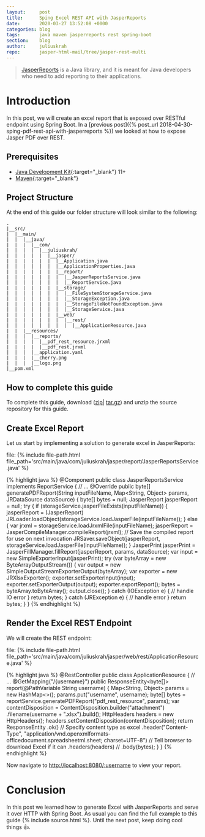 ```yaml
---
layout:     post
title:      Sping Excel REST API with JasperReports
date:       2020-03-27 13:52:08 +0000
categories: blog
tags:       java maven jasperreports rest spring-boot
section:    blog
author:     juliuskrah
repo:       jasper-html-mail/tree/jasper-rest-multi
---
```

> [JasperReports](/tag/jasperreports/) is a Java library, and it is meant for Java developers
  who need to add reporting to their applications.

# Introduction
In this post, we will create an excel report that is exposed over RESTful endpoint using Spring Boot. In
a [previous post]({% post_url 2018-04-30-sping-pdf-rest-api-with-jasperreports %}) we looked at how to
expose Jasper PDF over REST.

## Prerequisites

- [Java Development Kit][JDK]{:target="_blank"} 11+
- [Maven][]{:target="_blank"}

## Project Structure

At the end of this guide our folder structure will look similar to the following:

```
.
|__src/
|  |__main/
|  |  |__java/
|  |  |  |__com/
|  |  |  |  |__juliuskrah/
|  |  |  |  |  |__jasper/
|  |  |  |  |  |  |__Application.java
|  |  |  |  |  |  |__ApplicationProperties.java
|  |  |  |  |  |  |__report/
|  |  |  |  |  |  |  |__JasperReportsService.java
|  |  |  |  |  |  |  |__ReportService.java
|  |  |  |  |  |  |__storage/
|  |  |  |  |  |  |  |__FileSystemStorageService.java
|  |  |  |  |  |  |  |__StorageException.java
|  |  |  |  |  |  |  |__StorageFileNotFoundException.java
|  |  |  |  |  |  |  |__StorageService.java
|  |  |  |  |  |  |__web/
|  |  |  |  |  |  |  |__rest/
|  |  |  |  |  |  |  |  |__ApplicationResource.java
|  |  |__resources/
|  |  |  |__reports/
|  |  |  |  |__pdf_rest_resource.jrxml
|  |  |  |  |__pdf_rest.jrxml
|  |  |  |__application.yaml
|  |  |  |__cherry.png
|  |  |  |__logo.png
|__pom.xml
```

## How to complete this guide

To complete this guide, download ([zip](https://github.com/juliuskrah/jasper-html-mail/archive/v3.0.zip)|
[tar.gz](https://github.com/juliuskrah/jasper-html-mail/archive/v3.0.tar.gz)) 
and unzip the source repository for this guide.

## Create Excel Report

Let us start by implementing a solution to generate excel in JasperReports:

file: {% include file-path.html file_path='src/main/java/com/juliuskrah/jasper/report/JasperReportsService.java' %}

{% highlight java %}
@Component
public class JasperReportsService implements ReportService {
  // ...
  @Override
  public byte[] generatePDFReport(String inputFileName, Map<String, Object> params,
    JRDataSource dataSource) {
    byte[] bytes = null;
    JasperReport jasperReport = null;
    try {
      if (storageService.jasperFileExists(inputFileName)) {
        jasperReport = (JasperReport) JRLoader.loadObject(storageService.loadJasperFile(inputFileName));
      } else {
        var jrxml = storageService.loadJrxmlFile(inputFileName);
        jasperReport = JasperCompileManager.compileReport(jrxml);
        // Save the compiled report for use on next invocation
        JRSaver.saveObject(jasperReport, storageService.loadJasperFile(inputFileName));
      }
      JasperPrint jasperPrint = JasperFillManager.fillReport(jasperReport, params, dataSource);
      var input = new SimpleExporterInput(jasperPrint);
      try (var byteArray = new ByteArrayOutputStream()) {
        var output = new SimpleOutputStreamExporterOutput(byteArray);
        var exporter = new JRXlsxExporter();
        exporter.setExporterInput(input);
        exporter.setExporterOutput(output);
        exporter.exportReport();
        bytes = byteArray.toByteArray();
        output.close();
      } catch (IOException e) {
        // handle IO error
      }
      return bytes;
    } catch (JRException e) {
      // handle error
    }
    return bytes;
  }
}
{% endhighlight %}

## Render the Excel REST Endpoint

We will create the REST endpoint:

file: {% include file-path.html file_path='src/main/java/com/juliuskrah/jasper/web/rest/ApplicationResource.java' %}

{% highlight java %}
@RestController
public class ApplicationResource {
  // ...
  @GetMapping("/{username}")
  public ResponseEntity<byte[]> report(@PathVariable String username) {
    Map<String, Object> params = new HashMap<>();
    params.put("username", username);
    byte[] bytes = reportService.generatePDFReport("pdf_rest_resource", params);
    var contentDisposition = ContentDisposition.builder("attachment")
      .filename(username + ".xlsx").build();
    HttpHeaders headers = new HttpHeaders();
    headers.setContentDisposition(contentDisposition);
    return ResponseEntity
      .ok()
      // Specify content type as excel
      .header("Content-Type", "application/vnd.openxmlformats-officedocument.spreadsheetml.sheet; charset=UTF-8")
      // Tell browser to download Excel if it can
      .headers(headers) //
      .body(bytes);
  }
}
{% endhighlight %}

Now navigate to <http://localhost:8080/:username> to view your report.

# Conclusion

In this post we learned how to generate Excel with JasperReports and serve it over HTTP with Spring
Boot. As usual you can find the full example to this guide {% include source.html %}. Until the next
post, keep doing cool things :+1:.

[JasperReports]:            https://community.jaspersoft.com/project/jasperreports-library
[JDK]:                      http://www.oracle.com/technetwork/java/javase/downloads/index.html
[Maven]:                    http://maven.apache.org
